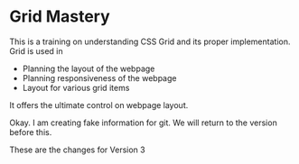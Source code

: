 # Grid Mastery
This is a training on understanding CSS Grid and its proper implementation. Grid is used in
- Planning the layout of the webpage
- Planning responsiveness of the webpage
- Layout for various grid items

It offers the ultimate control on webpage layout.

Okay. I am creating fake information for git. We will return to the version before this.

These are the changes for Version 3